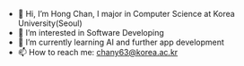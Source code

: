 - 👋 Hi, I’m Hong Chan, I major in Computer Science at Korea University(Seoul)
- 👀 I’m interested in Software Developing
- 🌱 I’m currently learning AI and further app development
- 📫 How to reach me: chany63@korea.ac.kr
